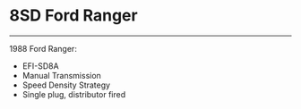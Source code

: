 # 8SD Ford Ranger
***
1988 Ford Ranger:
- EFI-SD8A
- Manual Transmission
- Speed Density Strategy
- Single plug, distributor fired
